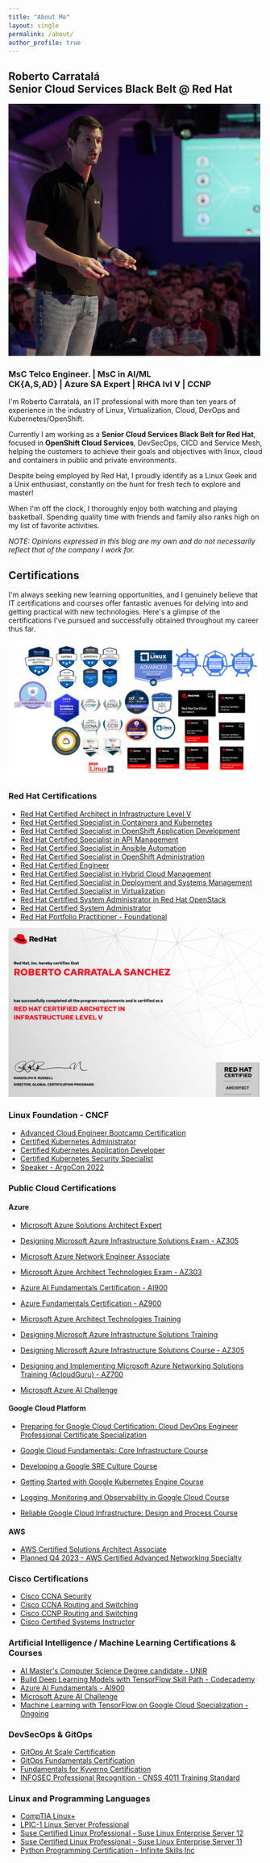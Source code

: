 ```yaml
---
title: "About Me"
layout: single
permalink: /about/
author_profile: true
---
```



## Roberto Carratalá<br>  Senior Cloud Services Black Belt @ Red Hat
[![](/images/pic-ppt.jpeg "pic-ppt.jpeg")]({{site.url}}/images/pic-ppt.jpeg)

### MsC Telco Engineer. | MsC in AI/ML<br>CK{A,S,AD} | Azure SA Expert | RHCA lvl V | CCNP

I'm Roberto Carratalá, an IT professional with more than ten years of experience in the industry of Linux, Virtualization, Cloud, DevOps and Kubernetes/OpenShift.

Currently I am working as a **Senior Cloud Services Black Belt for Red Hat**, focused in **OpenShift Cloud Services**, DevSecOps, CICD and Service Mesh, helping the customers to achieve their goals and objectives with linux, cloud and containers in public and private environments.

Despite being employed by Red Hat, I proudly identify as a Linux Geek and a Unix enthusiast, constantly on the hunt for fresh tech to explore and master!

When I'm off the clock, I thoroughly enjoy both watching and playing basketball. Spending quality time with friends and family also ranks high on my list of favorite activities.

*NOTE: Opinions expressed in this blog are my own and do not necessarily reflect that of the company I work for.*

## Certifications

I'm always seeking new learning opportunities, and I genuinely believe that IT certifications and courses offer fantastic avenues for delving into and getting practical with new technologies. Here's a glimpse of the certifications I've pursued and successfully obtained throughout my career thus far.

[![](/images/certs.png "certs.png")]({{site.url}}/images/certs.png)

### Red Hat Certifications

* [Red Hat Certified Architect in Infrastructure Level V](https://www.dropbox.com/scl/fi/sg7h8kj5suxa3sl70mz4n/RH_RHCA_V.pdf?rlkey=172gk9o6508313kjzzds4t9f9&dl=0)
* [Red Hat Certified Specialist in Containers and Kubernetes](https://www.credly.com/earner/earned/badge/99da4997-31ef-4898-bc0b-799f9d995c83)
* [Red Hat Certified Specialist in OpenShift Application Development](https://www.credly.com/earner/earned/badge/3ecda264-16a9-4cf0-8d48-4727e3e9f9e7)
* [Red Hat Certified Specialist in API Management](https://www.credly.com/earner/earned/badge/2cdfeee7-68ac-4c69-9ccd-c5d0c33d42ac)
* [Red Hat Certified Specialist in Ansible Automation](https://www.credly.com/earner/earned/badge/9af5f1b7-6360-4cde-97a2-0304507c9c3c)
* [Red Hat Certified Specialist in OpenShift Administration](https://www.credly.com/earner/earned/badge/212e53a0-a913-4078-92a7-a3bd04a65d51)
* [Red Hat Certified Engineer](https://www.credly.com/earner/earned/badge/f3bf5b7a-9afd-461d-9c4c-0a63c517c4e3)
* [Red Hat Certified Specialist in Hybrid Cloud Management](https://rhtapps.redhat.com/certifications/badge/verify/NXAAALEJVKHSWPJYALNXBMF5P4AEQU3CUPSQX2KSDXT6RW46LQ3VXVV7JUSLTW3QRZT6NGILQOXOXS2UX4LKWO4YAS6ZHN7JP4XF4II=)
* [Red Hat Certified Specialist in Deployment and Systems Management](https://rhtapps.redhat.com/certifications/badge/verify/NXAAALEJVKHSWPJYALNXBMF5P4AEQU3CUPSQX2KSDXT6RW46LQ3QCADJKNXEIKOSX3BQFMCLZRRJSB6QSLT57NHDFCRE6EISH5FVN5I=)
* [Red Hat Certified Specialist in Virtualization](https://rhtapps.redhat.com/certifications/badge/verify/NXAAALEJVKHSWPJYALNXBMF5P4AEQU3CUPSQX2KSDXT6RW46LQ3Z2BMIDE5P5PNXRPSQ3UPCCAUGI4U5NQYTCNA62RUWOCM34WWBUYQ=)
* [Red Hat Certified System Administrator in Red Hat OpenStack](https://rhtapps.redhat.com/certifications/badge/verify/NXAAALEJVKHSWPJYALNXBMF5P4AEQU3CUPSQX2KSDXT6RW46LQ3YBRY5HRN67XMD6X5VFP7ULSUKWW2HMIDYOMU6FAH2SEJXEIJCF5Y=)
* [Red Hat Certified System Administrator](https://www.credly.com/earner/earned/badge/a4187d81-db4a-4d6f-abdb-3b672ebe4343)
* [Red Hat Portfolio Practitioner - Foundational](https://www.credly.com/badges/d8fe26d5-1bff-452b-8372-95f462e0cc4b/public_url)

[![](/images/rhca.png "rhca.png")]({{site.url}}/images/rhca.png)

### Linux Foundation - CNCF

* [Advanced Cloud Engineer Bootcamp Certification](https://www.credly.com/badges/c2564ae7-6299-4c6f-a34a-969bb4f67b99)
* [Certified Kubernetes Administrator](https://www.credly.com/badges/d13fb262-cc8c-4736-bbf6-2d7de97084c6)
* [Certified Kubernetes Application Developer](https://www.credly.com/badges/a2393e13-71b9-45f5-b969-c353d285f43a)
* [Certified Kubernetes Security Specialist](https://www.credly.com/badges/bdb6f7b9-2ad4-4f01-a098-ab59d79b4b73)
* [Speaker - ArgoCon 2022](https://www.credly.com/badges/c4ec3620-8f42-4722-af7a-81b8a9852c9c)

### Public Cloud Certifications

#### Azure

* [Microsoft Azure Solutions Architect Expert](https://learn.microsoft.com/api/credentials/share/en-us/rcarrata/8F21BDDF42EEC586?sharingId=5E140EA546C68A03)
* [Designing Microsoft Azure Infrastructure Solutions Exam - AZ305](https://www.credly.com/badges/14593173-15ed-404e-b500-6be8497d7813/public_url)
* [Microsoft Azure Network Engineer Associate](https://learn.microsoft.com/api/credentials/share/en-us/rcarrata/F0402BBC8975FAA5?sharingId=5E140EA546C68A03)
* [Microsoft Azure Architect Technologies Exam - AZ303](https://www.credly.com/badges/6f4992ca-2a7b-458b-8d8d-6b2b3a78b567/public_url)
* [Azure AI Fundamentals Certification - AI900](https://learn.microsoft.com/api/credentials/share/en-us/rcarrata/925DA7BA0C99BF39?sharingId=5E140EA546C68A03)
* [Azure Fundamentals Certification - AZ900](https://learn.microsoft.com/api/credentials/share/en-us/rcarrata/F2CDAC8153DE8967?sharingId=5E140EA546C68A03)

* [Microsoft Azure Architect Technologies Training](https://www.dropbox.com/s/mm79wb3ds4ikd2g/AZ303%20Exam%20Preparation%20Training.png?dl=0)
* [Designing Microsoft Azure Infrastructure Solutions Training](https://www.dropbox.com/s/5cip4zfk7iakz98/AZ305%20Exam%20Preparation%20Training.png?dl=0)
* [Designing Microsoft Azure Infrastructure Solutions Course - AZ305](https://www.dropbox.com/s/ueqxinsvq27tsjo/az305_Udemy.pdf?dl=0)
* [Designing and Implementing Microsoft Azure Networking Solutions Training (AcloudGuru) - AZ700](https://www.dropbox.com/s/6h6vzks8hussvbk/Az700-AcloudGuru.pdf?dl=0)

* [Microsoft Azure AI Challenge](https://learn.microsoft.com/en-us/training/challenges?id=12f32cf8-2cd8-42e1-97dd-001b4a042766)

#### Google Cloud Platform

* [Preparing for Google Cloud Certification: Cloud DevOps Engineer Professional Certificate Specialization](https://www.coursera.org/account/accomplishments/specialization/certificate/4Y3JZ9QAGX5S)

* [Google Cloud Fundamentals: Core Infrastructure Course](https://www.coursera.org/account/accomplishments/verify/LHCJHJ9RGD9E)
* [Developing a Google SRE Culture Course](https://www.coursera.org/account/accomplishments/verify/DWU4X9GXL9XY)
* [Getting Started with Google Kubernetes Engine Course](https://www.coursera.org/account/accomplishments/verify/DZ62XNMF3CSZ)
* [Logging, Monitoring and Observability in Google Cloud Course](https://www.coursera.org/account/accomplishments/verify/BSMAMW4PYSF2)
* [Reliable Google Cloud Infrastructure: Design and Process Course](https://www.coursera.org/account/accomplishments/verify/J682T882HBU8)

#### AWS

* [AWS Certified Solutions Architect Associate](https://aws.amazon.com/es/certification/certified-solutions-architect-associate/)
* [Planned Q4 2023 - AWS Certified Advanced Networking Specialty](https://aws.amazon.com/certification/certified-solutions-architect-associate/)


### Cisco Certifications

* [Cisco CCNA Security](https://www.dropbox.com/s/j4vn5y1uop298t6/CCNASec_Certificado.pdf?dl=0)
* [Cisco CCNA Routing and Switching](https://www.dropbox.com/s/egym4bos0vkpa3x/CCNA_Certificado.pdf?dl=0)
* [Cisco CCNP Routing and Switching](https://www.cisco.com/c/en/us/training-events/training-certifications/certifications/professional.html)
* [Cisco Certified Systems Instructor](https://learningnetworkstore.cisco.com/instructor-kits/ccsi-fundamentals-cfnd-v1.0/IK-CFND-V1-025225.html)

### Artificial Intelligence / Machine Learning Certifications & Courses

* [AI Master's Computer Science Degree candidate - UNIR](https://en.unir.net/)
* [Build Deep Learning Models with TensorFlow Skill Path - Codecademy](https://www.dropbox.com/s/zwb4xd698myp3fh/Build%20Deep%20Learning%20Models%20-%20Codecademy.pdf?dl=0)
* [Azure AI Fundamentals - AI900](https://www.credly.com/badges/0fc494c6-d0ba-495b-a3df-9c35ce767571/public_url)
* [Microsoft Azure AI Challenge](https://learn.microsoft.com/en-us/training/challenges?id=12f32cf8-2cd8-42e1-97dd-001b4a042766)
* [Machine Learning with TensorFlow on Google Cloud Specialization - Ongoing](https://www.coursera.org/specializations/machine-learning-tensorflow-gcp?)


### DevSecOps & GitOps

* [GitOps At Scale Certification](https://www.dropbox.com/s/h02bb2xy24z8jy6/codefresh-gitops-scale.pdf?dl=0)
* [GitOps Fundamentals Certification](https://www.dropbox.com/s/ql53rdpjn8ar9ql/codefresh-gitops-fundamentals.pdf?dl=0)
* [Fundamentals for Kyverno Certification](https://www.credly.com/badges/6b457393-7a00-4ac3-9a8f-bfab7d90e3bb/public_url)
* [INFOSEC Professional Recognition - CNSS 4011 Training Standard](https://www.dropbox.com/s/is04i2mvfrosn8x/Certificado_Seguridad_4011%20Recognition.pdf?dl=0)

### Linux and Programming Languages

* [CompTIA Linux+](https://www.dropbox.com/s/a4ekan3p5rchb4v/CompTIA%20Linux%2B%20%28Powered%20by%20LPI%29%20certificate.pdf?dl=0)
* [LPIC-1 Linux Server Professional](https://www.dropbox.com/s/a4ekan3p5rchb4v/CompTIA%20Linux%2B%20%28Powered%20by%20LPI%29%20certificate.pdf?dl=0)
* [Suse Certified Linux Professional - Suse Linux Enterprise Server 12](https://www.dropbox.com/s/o5e2pmhzdtxsqvq/Suse%20Certified%20Linux%20Admin%20Suse%2012.pdf?dl=0)
* [Suse Certified Linux Professional - Suse Linux Enterprise Server 11](https://www.dropbox.com/s/0r7fugvzwqv6axd/Suse%20Certified%20Linux%20Administrator.pdf?dl=0)
* [Python Programming Certification - Infinite Skills Inc](https://www.dropbox.com/s/ndporwndtwrfonz/Python%20Programming%20Certificate%20Infinite%20Skills.pdf?dl=0)